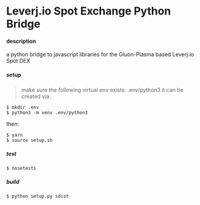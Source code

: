 # Leverj.io Spot Exchange Python Bridge

#### description

a python bridge to javascript libraries for the Gluon-Plasma based Leverj.io Spot DEX


##### setup
> make sure the following virtual env exists: .env/python3
> it can be created via: 

```shell
$ mkdir .env
$ python3 -m venv .env/python3
```
then:

```shell
$ yarn
$ source setup.sh
```

##### test
```shell
$ nosetests
```

##### build
```shell
$ python setup.py sdist
```

